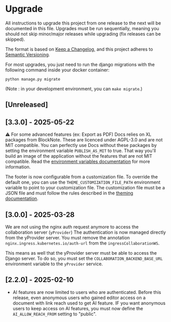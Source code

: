 # Upgrade

All instructions to upgrade this project from one release to the next will be
documented in this file. Upgrades must be run sequentially, meaning you should
not skip minor/major releases while upgrading (fix releases can be skipped).

The format is based on [Keep a Changelog](https://keepachangelog.com/en/1.0.0/),
and this project adheres to [Semantic Versioning](https://semver.org/spec/v2.0.0.html).

For most upgrades, you just need to run the django migrations with
the following command inside your docker container:

`python manage.py migrate`

(Note : in your development environment, you can `make migrate`.)

## [Unreleased]

## [3.3.0] - 2025-05-22

⚠️ For some advanced features (ex: Export as PDF) Docs relies on XL packages from BlockNote. These are licenced under AGPL-3.0 and are not MIT compatible. You can perfectly use Docs without these packages by setting the environment variable `PUBLISH_AS_MIT` to true. That way you'll build an image of the application without the features that are not MIT compatible. Read the [environment variables documentation](/docs/env.md) for more information.

The footer is now configurable from a customization file. To override the default one, you can
use the `THEME_CUSTOMIZATION_FILE_PATH` environment variable to point to your customization file.
The customization file must be a JSON file and must follow the rules described in the
[theming documentation](docs/theming.md).

## [3.0.0] - 2025-03-28

We are not using the nginx auth request anymore to access the collaboration server (`yProvider`)
The authentication is now managed directly from the yProvider server. 
You must remove the annotation `nginx.ingress.kubernetes.io/auth-url` from the `ingressCollaborationWS`.

This means as well that the yProvider server must be able to access the Django server.
To do so, you must set the `COLLABORATION_BACKEND_BASE_URL` environment variable to the `yProvider`
service.

## [2.2.0] - 2025-02-10

- AI features are now limited to users who are authenticated. Before this release, even anonymous
  users who gained editor access on a document with link reach used to get AI feature.
  IF you want anonymous users to keep access on AI features, you must now define the
  `AI_ALLOW_REACH_FROM` setting to "public".
